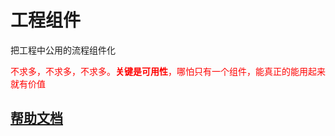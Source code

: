 # 工程组件

把工程中公用的流程组件化

<font color="red">不求多，不求多，不求多。**关键是可用性**，哪怕只有一个组件，能真正的能用起来就有价值</font>


## [帮助文档](https://yinhunfeixue.github.io/projectComponent/)
